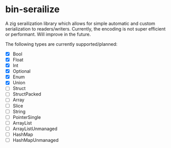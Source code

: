 # bin-serailize

A zig serailization library which allows for simple automatic and custom serialization to readers/writers. Currently, the encoding is not super efficient or performant. Will improve in the future.

The following types are currently supported/planned:

- [x] Bool
- [x] Float
- [x] Int
- [x] Optional
- [x] Enum
- [x] Union
- [ ] Struct
- [ ] StructPacked
- [ ] Array
- [ ] Slice
- [ ] String
- [ ] PointerSingle
- [ ] ArrayList
- [ ] ArrayListUnmanaged
- [ ] HashMap
- [ ] HashMapUnmanaged
